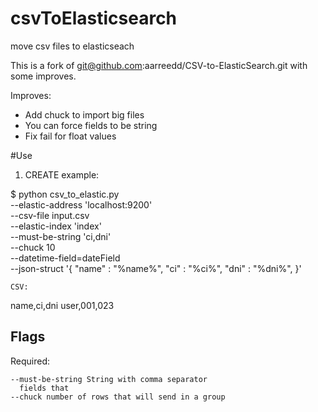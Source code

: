# csvToElasticsearch
move csv files to elasticseach

This is a fork of git@github.com:aarreedd/CSV-to-ElasticSearch.git with some improves.

Improves:

* Add chuck to import big files
* You can force fields to be string
* Fix fail for float values

#Use

1. CREATE example:

$ python csv_to_elastic.py \
    --elastic-address 'localhost:9200' \
    --csv-file input.csv \
    --elastic-index 'index' \
    --must-be-string 'ci,dni'\
     --chuck 10 \
    --datetime-field=dateField \
    --json-struct '{
        "name" : "%name%",
        "ci" : "%ci%",
        "dni" : "%dni%",
        }'
    
    CSV:

name,ci,dni
user,001,023


## Flags
Required:
```
--must-be-string String with comma separator
  fields that 
--chuck number of rows that will send in a group
